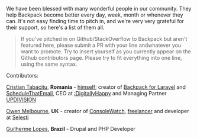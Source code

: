 We have been blessed with many wonderful people in our community. They help Backpack become better every day, week, month or whenever they can. It's not easy finding time to pitch in, and we're very very grateful for their support, so here's a list of them all.

> If you've pitched in on Github/StackOverflow to Backpack but aren't featured here, please submit a PR with your line andwhatever you want to promote. Try to insert yourself as you currently appear on the Github contributors page. Please try to fit everything into one line, using the same syntax.

Contributors:

[Cristian Tabacitu](https://github.com/tabacitu), **Romania** - [himself](http://tabacitu.ro); creator of [Backpack for Laravel](https://backpackforlaravel.com/) and [ScheduleThatEmail](https://schedulethatemail.com), CEO at [:DigitallyHappy](https://digitallyhappy.com/) and Managing Partner [UPDIVISION](http://updivision.com)

[Owen Melbourne](https://github.com/owenmelbz), **UK** - creator of [ConsoleWatch](https://www.consolewatch.io/?utm_source=backpack_contributors_md&utm_medium=cpc), [freelancer](https://www.owenmelbourne.com/) and developer at [Selesti](https://www.selesti.com/)

[Guilherme Lopes](https://github.com/guiajlopes), **Brazil** - Drupal and PHP Developer